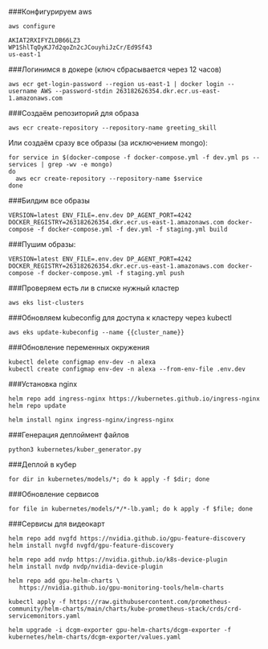 ###Конфигурируем aws
```shell script
aws configure

AKIAT2RXIFYZLDB66LZ3
WP1ShlTqOyKJ7d2qoZn2cJCouyhiJzCr/Ed9Sf43
us-east-1
```

###Логинимся в докере
(ключ сбрасывается через 12 часов)
```shell script
aws ecr get-login-password --region us-east-1 | docker login --username AWS --password-stdin 263182626354.dkr.ecr.us-east-1.amazonaws.com
```

###Создаём репозиторий для образа
```shell script
aws ecr create-repository --repository-name greeting_skill
```

Или создаём сразу все образы (за исключением mongo):
```shell script
for service in $(docker-compose -f docker-compose.yml -f dev.yml ps --services | grep -wv -e mongo)
do
  aws ecr create-repository --repository-name $service
done
```

###Билдим все образы
```shell script
VERSION=latest ENV_FILE=.env.dev DP_AGENT_PORT=4242 DOCKER_REGISTRY=263182626354.dkr.ecr.us-east-1.amazonaws.com docker-compose -f docker-compose.yml -f dev.yml -f staging.yml build
```

###Пушим образы:
```shell script
VERSION=latest ENV_FILE=.env.dev DP_AGENT_PORT=4242 DOCKER_REGISTRY=263182626354.dkr.ecr.us-east-1.amazonaws.com docker-compose -f docker-compose.yml -f staging.yml push
```

###Проверяем есть ли в списке нужный кластер
```shell script
aws eks list-clusters
```

###Обновляем kubeconfig для доступа к кластеру через kubectl
```shell script
aws eks update-kubeconfig --name {{cluster_name}}
```

###Обновление переменных окружения
```shell script
kubectl delete configmap env-dev -n alexa
kubectl create configmap env-dev -n alexa --from-env-file .env.dev
```

###Установка nginx
```shell script
helm repo add ingress-nginx https://kubernetes.github.io/ingress-nginx
helm repo update

helm install nginx ingress-nginx/ingress-nginx
```

###Генерация деплоймент файлов
```shell script
python3 kubernetes/kuber_generator.py
```

###Деплой в кубер
```shell script
for dir in kubernetes/models/*; do k apply -f $dir; done
```

###Обновление сервисов
```shell script
for file in kubernetes/models/*/*-lb.yaml; do k apply -f $file; done
```

###Сервисы для видеокарт
```
helm repo add nvgfd https://nvidia.github.io/gpu-feature-discovery
helm install nvgfd nvgfd/gpu-feature-discovery

helm repo add nvdp https://nvidia.github.io/k8s-device-plugin
helm install nvdp nvdp/nvidia-device-plugin

helm repo add gpu-helm-charts \
   https://nvidia.github.io/gpu-monitoring-tools/helm-charts

kubectl apply -f https://raw.githubusercontent.com/prometheus-community/helm-charts/main/charts/kube-prometheus-stack/crds/crd-servicemonitors.yaml

helm upgrade -i dcgm-exporter gpu-helm-charts/dcgm-exporter -f kubernetes/helm-charts/dcgm-exporter/values.yaml

```
